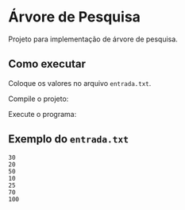 # Árvore de Pesquisa 

Projeto para implementação de árvore de pesquisa.

## Como executar
Coloque os valores no arquivo `entrada.txt`.

Compile o projeto:

Execute o programa:

## Exemplo do `entrada.txt`

```
30
20
50
10
25
70
100
```
